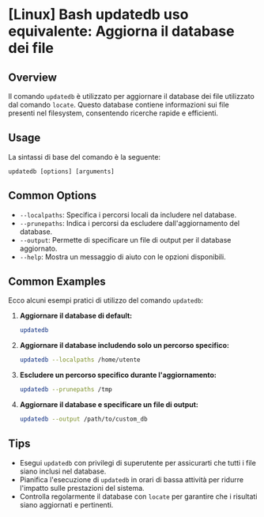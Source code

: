 # [Linux] Bash updatedb uso equivalente: Aggiorna il database dei file

## Overview
Il comando `updatedb` è utilizzato per aggiornare il database dei file utilizzato dal comando `locate`. Questo database contiene informazioni sui file presenti nel filesystem, consentendo ricerche rapide e efficienti.

## Usage
La sintassi di base del comando è la seguente:

```
updatedb [options] [arguments]
```

## Common Options
- `--localpaths`: Specifica i percorsi locali da includere nel database.
- `--prunepaths`: Indica i percorsi da escludere dall'aggiornamento del database.
- `--output`: Permette di specificare un file di output per il database aggiornato.
- `--help`: Mostra un messaggio di aiuto con le opzioni disponibili.

## Common Examples
Ecco alcuni esempi pratici di utilizzo del comando `updatedb`:

1. **Aggiornare il database di default:**
   ```bash
   updatedb
   ```

2. **Aggiornare il database includendo solo un percorso specifico:**
   ```bash
   updatedb --localpaths /home/utente
   ```

3. **Escludere un percorso specifico durante l'aggiornamento:**
   ```bash
   updatedb --prunepaths /tmp
   ```

4. **Aggiornare il database e specificare un file di output:**
   ```bash
   updatedb --output /path/to/custom_db
   ```

## Tips
- Esegui `updatedb` con privilegi di superutente per assicurarti che tutti i file siano inclusi nel database.
- Pianifica l'esecuzione di `updatedb` in orari di bassa attività per ridurre l'impatto sulle prestazioni del sistema.
- Controlla regolarmente il database con `locate` per garantire che i risultati siano aggiornati e pertinenti.